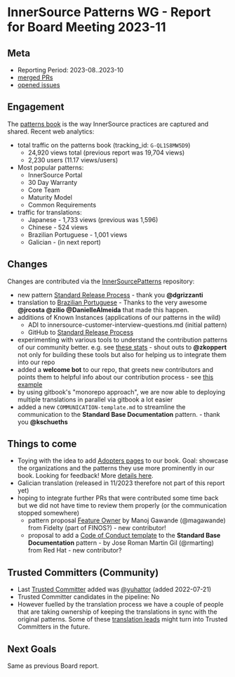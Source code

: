 # InnerSource Patterns WG - Report for Board Meeting 2023-11

## Meta

* Reporting Period: 2023-08..2023-10
* [merged PRs](https://github.com/InnerSourceCommons/InnerSourcePatterns/pulls?q=is%3Apr+closed%3A2023-08..2023-10+is%3Amerged)
* [opened issues](https://github.com/InnerSourceCommons/InnerSourcePatterns/issues?q=is%3Aissue+created%3A2023-08..2023-10+is%3Aopen)

## Engagement

The [patterns book][] is the way InnerSource practices are captured and shared. Recent web analytics:

* total traffic on the patterns book (tracking_id: `G-QL1S8MW5D9`)
  * 24,920 views total (previous report was 19,704 views)
  * 2,230 users (11.17 views/users)
* Most popular patterns:
  * InnerSource Portal
  * 30 Day Warranty
  * Core Team
  * Maturity Model
  * Common Requirements
* traffic for translations:
  * Japanese - 1,733 views (previous was 1,596)
  * Chinese - 524 views
  * Brazilian Portuguese - 1,001 views
  * Galician - (in next report)

## Changes

Changes are contributed via the [InnerSourcePatterns][] repository:

* new pattern [Standard Release Process](https://github.com/InnerSourceCommons/InnerSourcePatterns/releases/tag/v1.6) - thank you **@dgrizzanti**
* translation to [Brazilian Portuguese](https://github.com/InnerSourceCommons/InnerSourcePatterns/releases/tag/v1.7) - Thanks to the very awesome **@jrcosta @zilio @DanielleAlmeida** that made this happen.
* additions of Known Instances (applications of our patterns in the wild)
  * ADI to innersource-customer-interview-questions.md (initial pattern)
  * GitHub to [Standard Release Process](https://patterns.innersourcecommons.org/p/release-process)
*  experimenting with various tools to understand the contribution patterns of our community better. e.g. see [these stats](https://github.com/InnerSourceCommons/InnerSourcePatterns/issues/625) - shout outs to **@zkoppert** not only for building these tools but also for helping us to integrate them into our repo  
*  added a **welcome bot** to our repo, that greets new contributors and points them to helpful info about our contribution process - see [this example](https://github.com/InnerSourceCommons/InnerSourcePatterns/pull/573)
* by using gitbook's "monorepo approach", we are now able to deploying multiple translations in parallel via gitbook a lot easier
* added a new `COMMUNICATION-template.md` to streamline the communication to the **Standard Base Documentation** pattern. - thank you **@kschueths**

## Things to come

* Toying with the idea to add [Adopters pages](https://innersourcecommons.gitbook.io/innersource-patterns-staging/v/adopters-test/adopters/adopters) to our book. Goal: showcase the organizations and the patterns they use more prominently in our book. Looking for feedback! More [details here](https://github.com/InnerSourceCommons/InnerSourcePatterns/issues/623).
* Galician translation (released in 11/2023 therefore not part of this report yet)
* hoping to integrate further PRs that were contributed some time back but we did not have time to review them properly (or the communication stopped somewhere)
  * pattern proposal [Feature Owner](https://github.com/InnerSourceCommons/InnerSourcePatterns/pull/573) by Manoj Gawande (@magawande) from Fidelty (part of FINOS?) - new contributor!
  * proposal to add a [Code of Conduct template](https://github.com/InnerSourceCommons/InnerSourcePatterns/pull/556) to the **Standard Base Documentation** pattern - by Jose Roman Martin Gil (@rmarting) from Red Hat - new contributor?

## Trusted Committers (Community)

* Last [Trusted Committer][] added was [@yuhattor](https://github.com/yuhattor) (added 2022-07-21)
* Trusted Committer candidates in the pipeline: No
* However fuelled by the translation process we have a couple of people that are taking ownership of keeping the translations in sync with the original patterns. Some of these [translation leads](https://github.com/InnerSourceCommons/InnerSourcePatterns/blob/main/TRUSTED-COMMITTERS.md#translation-leads) might turn into Trusted Committers in the future.

## Next Goals

Same as previous Board report.

[patterns book]: https://patterns.innersourcecommons.org/
[InnerSourcePatterns]: https://github.com/InnerSourceCommons/InnerSourcePatterns/
[Trusted Committer]: https://github.com/InnerSourceCommons/InnerSourcePatterns/blob/main/TRUSTED-COMMITTERS.md
